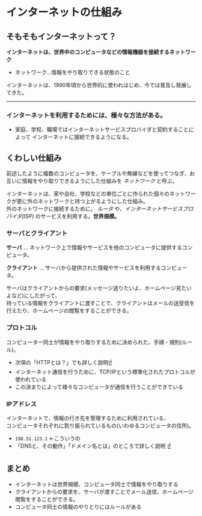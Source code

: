 # インターネットの仕組み

## そもそもインターネットって？

**インターネットは、世界中のコンピュータなどの情報機器を接続するネットワーク**

- ネットワーク...情報をやり取りできる状態のこと

インターネットは、1990年頃から世界的に使われはじめ、今では普及し発展してきた。

***

### インターネットを利用するためには、様々な方法がある。

- 家庭、学校、職場ではインターネットサービスプロバイダと契約することによって  インターネットに接続できるようになる。

## くわしい仕組み

前述したように複数のコンピュータを、ケーブルや無線などを使ってつなぎ、お互いに情報をやり取りできるようにした仕組みを *ネットワーク* と呼ぶ。

インターネットは、家や会社、学校などの単位ごとに作られた個々のネットワークが更に外のネットワークと持つ上がるようにした仕組み。  
外のネットワークに接続するために。 *ルータ* や、*インターネットサービスプロバイダ(ISP)* のサービスを利用する。**世界規模。**

### サーバとクライアント

**サーバ** ... ネットワーク上で情報やサービスを他のコンピュータに提供するコンピュータ。

**クライアント** ... サーバから提供された情報やサービスを利用するコンピュータ。

サーバはクライアントからの要求(メッセージ送りたいよ、ホームページ見たいよなど)にしたがって、  
持っている情報をクライアントに渡すことで、クライアントはメールの送受信を行えたり、ホームページの閲覧をすることができる。


### プロトコル

コンピューター同士が情報をやり取りするために決められた、手順・規則(ルール)。

- 次項の「HTTPとは？」でも詳しく説明☝️
- インターネット通信を行うために、TCP/IPという標準化されたプロトコルが使われている
- この決まりによって様々なコンピュータが通信を行うことができている

### IPアドレス

インターネットで、情報の行き先を管理するために利用されている、  
コンピュータそれぞれに割り振られているもの(いわゆるコンピュータの住所)。  

- ```198.51.123.1``` ←こういうの
- 「DNSと、その動作」「ドメイン名とは」のところで詳しく説明 ☝️

## まとめ
- インターネットは世界規模、コンピュータ同士で情報をやり取りする
- クライアントからの要求を、サーバが渡すことでメール送信、ホームページ閲覧をすることができる。
- コンピュータ同士の情報のやりとりにはルールがある
